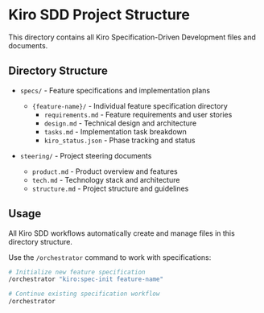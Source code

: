# Kiro SDD Project Structure

This directory contains all Kiro Specification-Driven Development files and documents.

## Directory Structure

- `specs/` - Feature specifications and implementation plans
  - `{feature-name}/` - Individual feature specification directory
    - `requirements.md` - Feature requirements and user stories
    - `design.md` - Technical design and architecture
    - `tasks.md` - Implementation task breakdown
    - `kiro_status.json` - Phase tracking and status

- `steering/` - Project steering documents
  - `product.md` - Product overview and features
  - `tech.md` - Technology stack and architecture
  - `structure.md` - Project structure and guidelines

## Usage

All Kiro SDD workflows automatically create and manage files in this directory structure.

Use the `/orchestrator` command to work with specifications:

```bash
# Initialize new feature specification
/orchestrator "kiro:spec-init feature-name"

# Continue existing specification workflow
/orchestrator
```